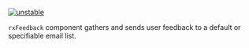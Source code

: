 [![unstable](http://badges.github.io/stability-badges/dist/unstable.svg)](http://github.com/badges/stability-badges)

`rxFeedback` component gathers and sends user feedback to a default or specifiable email list.

